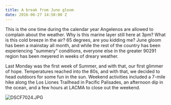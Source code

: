 ```yaml
---
title: A break from June gloom
date: 2016-06-27 14:58:00 Z
---
```


This is the one time during the calendar year Angelenos are allowed to complain about the weather. Why is this marine layer still here at 3pm? What is this cold breeze in the air? 65 degrees, are you kidding me? June gloom has been a mainstay all month, and while the rest of the country has been experiencing "summery" conditions, everyone else in the greater 90291 region has been meyered in weeks of dreary weather.

Last Monday was the first week of Summer, and with that, our first glimmer of hope. Temperatures reached into the 80s, and with that, we decided to head outdoors for some fun in the sun. Weekend activities included a 7-mile hike along the Los Liones Trailhead in Pacific Palisades, an afternoon dip in the ocean, and a few hours at LACMA to close out the weekend.

![DSCF7024.JPG](/uploads/DSCF7024.JPG)